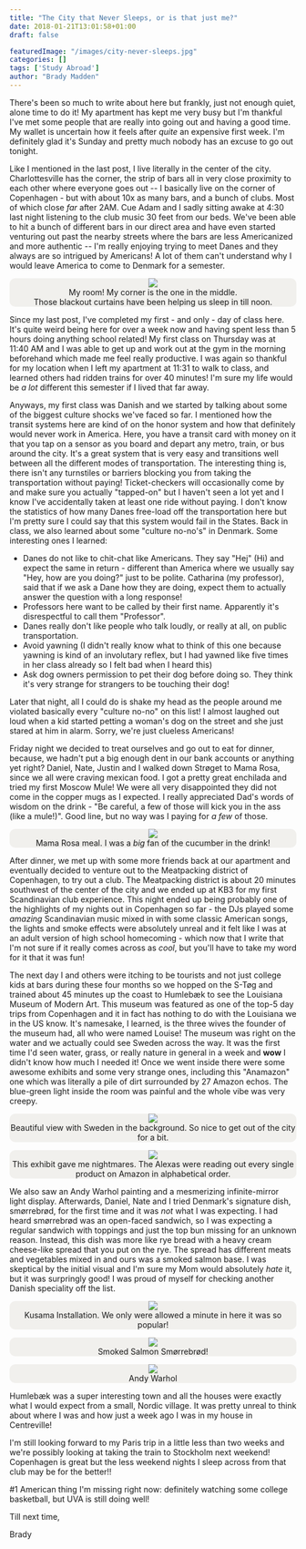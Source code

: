 ```yaml
---
title: "The City that Never Sleeps, or is that just me?"
date: 2018-01-21T13:01:58+01:00
draft: false

featuredImage: "/images/city-never-sleeps.jpg"
categories: []
tags: ['Study Abroad']
author: "Brady Madden"
---
```

There's been so much to write about here but frankly, just not enough quiet, alone time to do it! My apartment has kept me very busy but I'm thankful I've met some people that are really into going out and having a good time. My wallet is uncertain how it feels after _quite_ an expensive first week. I'm definitely glad it's Sunday and pretty much nobody has an excuse to go out tonight. 

Like I mentioned in the last post, I live literally in the center of the city. Charlottesville has the corner, the strip of bars all in very close proximity to each other where everyone goes out -- I basically live on the corner of Copenhagen - but with about 10x as many bars, and a bunch of clubs. Most of which close _far_ after 2AM. Cue Adam and I sadly sitting awake at 4:30 last night listening to the club music 30 feet from our beds. We've been able to hit a bunch of different bars in our direct area and have even started venturing out past the nearby streets where the bars are less Americanized and more authentic -- I'm really enjoying trying to meet Danes and they always are so intrigued by Americans! A lot of them can't understand why I would leave America to come to Denmark for a semester.

<p>
	<div style="width:100%;text-align:center;border-radius:10px;background-color:#f1f0ed">
		<img style="max-width:100%;max-height:400px" src="/images/city-never-sleeps9.jpg"/>
		<div class="caption">
			My room! My corner is the one in the middle.<br>Those blackout curtains have been helping us sleep in till noon.
		</div>
	</div>
</p>

Since my last post, I've completed my first - and only - day of class here. It's quite weird being here for over a week now and having spent less than 5 hours doing anything school related! My first class on Thursday was at 11:40 AM and I was able to get up and work out at the gym in the morning beforehand which made me feel really productive. I was again so thankful for my location when I left my apartment at 11:31 to walk to class, and learned others had ridden trains for over 40 minutes! I'm sure my life would be _a lot_ different this semester if I lived that far away. 

Anyways, my first class was Danish and we started by talking about some of the biggest culture shocks we've faced so far. I mentioned how the transit systems here are kind of on the honor system and how that definitely would never work in America. Here, you have a transit card with money on it that you tap on a sensor as you board and depart any metro, train, or bus around the city. It's a great system that is very easy and transitions well between all the different modes of transportation. The interesting thing is, there isn't any turnstiles or barriers blocking you from taking the transportation without paying! Ticket-checkers will occasionally come by and make sure you actually "tapped-on" but I haven't seen a lot yet and I know I've accidentally taken at least one ride without paying. I don't know the statistics of how many Danes free-load off the transportation here but I'm pretty sure I could say that this system would fail in the States. Back in class, we also learned about some "culture no-no's" in Denmark. Some interesting ones I learned:

 - Danes do not like to chit-chat like Americans. They say "Hej" (Hi) and expect the same in return - different than America where we usually say "Hey, how are you doing?" just to be polite. Catharina (my professor), said that if we ask a Dane how they are doing, expect them to actually answer the question with a long response!
 - Professors here want to be called by their first name. Apparently it's disrespectful to call them "Professor".
 - Danes really don't like people who talk loudly, or really at all, on public transportation. 
 - Avoid yawning (I didn't really know what to think of this one because yawning is kind of an involutary reflex, but I had yawned like five times in her class already so I felt bad when I heard this)
 - Ask dog owners permission to pet their dog before doing so. They think it's very strange for strangers to be touching their dog!

Later that night, all I could do is shake my head as the people around me violated basically every "culture no-no" on this list! I almost laughed out loud when a kid started petting a woman's dog on the street and she just stared at him in alarm. Sorry, we're just clueless Americans!

Friday night we decided to treat ourselves and go out to eat for dinner, because, we hadn't put a big enough dent in our bank accounts or anything yet right? Daniel, Nate, Justin and I walked down Strøget to Mama Rosa, since we all were craving mexican food. I got a pretty great enchilada and tried my first Moscow Mule! We were all very disappointed they did not come in the copper mugs as I expected. I really appreciated Dad's words of wisdom on the drink - "Be careful, a few of those will kick you in the ass (like a mule!)". Good line, but no way was I paying for _a few_ of those. 

<p>
	<div style="width:100%;text-align:center;border-radius:10px;background-color:#f1f0ed">
		<img style="max-width:100%;max-height:400px" src="/images/city-never-sleeps8.jpg"/>
		<div class="caption">
			Mama Rosa meal. I was a <i>big</i> fan of the cucumber in the drink!
		</div>
	</div>
</p>

After dinner, we met up with some more friends back at our apartment and eventually decided to venture out to the Meatpacking district of Copenhagen, to try out a club. The Meatpacking district is about 20 minutes southwest of the center of the city and we ended up at KB3 for my first Scandinavian club experience. This night ended up being probably one of the highlights of my nights out in Copenhagen so far - the DJs played some _amazing_ Scandinavian music mixed in with some classic American songs, the lights and smoke effects were absolutely unreal and it felt like I was at an adult version of high school homecoming - which now that I write that I'm not sure if it really comes across as _cool_, but you'll have to take my word for it that it was fun!

The next day I and others were itching to be tourists and not just college kids at bars during these four months so we hopped on the S-Tøg and trained about 45 minutes up the coast to Humlebæk to see the Louisiana Museum of Modern Art. This museum was featured as one of the top-5 day trips from Copenhagen and it in fact has nothing to do with the Louisiana we in the US know. It's namesake, I learned, is the three wives the founder of the museum had, all who were named Louise! The museum was right on the water and we actually could see Sweden across the way. It was the first time I'd seen water, grass, or really nature in general in a week and __wow__ I didn't know how much I needed it! Once we went inside there were some awesome exhibits and some very strange ones, including this "Anamazon" one which was literally a pile of dirt surrounded by 27 Amazon echos. The blue-green light inside the room was painful and the whole vibe was very creepy.

<p>
	<div style="width:100%;text-align:center;border-radius:10px;background-color:#f1f0ed">
		<img style="max-width:100%;max-height:400px" src="/images/city-never-sleeps7.jpg"/>
		<div class="caption">
			Beautiful view with Sweden in the background. So nice to get out of the city for a bit.
		</div>
	</div>
</p> 

<p>
	<div style="width:100%;text-align:center;border-radius:10px;background-color:#f1f0ed">
		<img style="max-width:100%;max-height:400px" src="/images/city-never-sleeps5.jpg"/>
		<div class="caption">
			This exhibit gave me nightmares. The Alexas were reading out every single product on Amazon in alphabetical order.
		</div>
	</div>
</p>

We also saw an Andy Warhol painting and a mesmerizing infinite-mirror light display. Afterwards, Daniel, Nate and I tried Denmark's signature dish, smørrebrød, for the first time and it was _not_ what I was expecting. I had heard smørrebrød was an open-faced sandwich, so I was expecting a regular sandwich with toppings and just the top bun missing for an unknown reason. Instead, this dish was more like rye bread with a heavy cream cheese-like spread that you put on the rye. The spread has different meats and vegetables mixed in and ours was a smoked salmon base. I was skeptical by the initial visual and I'm sure my Mom would absolutely _hate_ it, but it was surpringly good! I was proud of myself for checking another Danish speciality off the list. 

<p>
	<div style="width:100%;text-align:center;border-radius:10px;background-color:#f1f0ed">
		<img style="max-width:100%;max-height:400px" src="/images/city-never-sleeps3.jpg"/>
		<div class="caption">
			Kusama Installation. We only were allowed a minute in here it was so popular!
		</div>
	</div>
</p>

<p>
	<div style="width:100%;text-align:center;border-radius:10px;background-color:#f1f0ed">
		<img style="max-width:100%;max-height:400px" src="/images/city-never-sleeps1.jpg"/>
		<div class="caption">
			Smoked Salmon Smørrebrød!
		</div>
	</div>
</p>

<p>
	<div style="width:100%;text-align:center;border-radius:10px;background-color:#f1f0ed">
		<img style="max-width:100%;max-height:400px" src="/images/city-never-sleeps4.jpg"/>
		<div class="caption">
			Andy Warhol
		</div>
	</div>
</p>

Humlebæk was a super interesting town and all the houses were exactly what I would expect from a small, Nordic village. It was pretty unreal to think about where I was and how just a week ago I was in my house in Centreville!

I'm still looking forward to my Paris trip in a little less than two weeks and we're possibly looking at taking the train to Stockholm next weekend! Copenhagen is great but the less weekend nights I sleep across from that club may be for the better!! 

#1 American thing I'm missing right now: definitely watching some college basketball, but UVA is still doing well!

Till next time,

Brady
